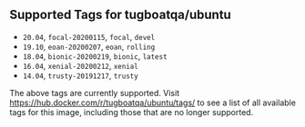 ## Supported Tags for tugboatqa/ubuntu

* `20.04`, `focal-20200115`, `focal`, `devel`
* `19.10`, `eoan-20200207`, `eoan`, `rolling`
* `18.04`, `bionic-20200219`, `bionic`, `latest`
* `16.04`, `xenial-20200212`, `xenial`
* `14.04`, `trusty-20191217`, `trusty`

The above tags are currently supported. Visit https://hub.docker.com/r/tugboatqa/ubuntu/tags/ to see a list of all available tags for this image, including those that are no longer supported.
